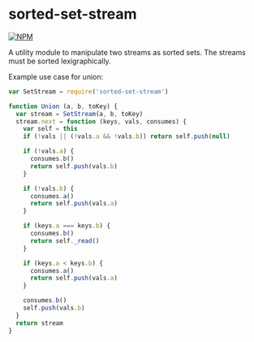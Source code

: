 # sorted-set-stream

[![NPM](https://nodei.co/npm/sorted-set-stream.png)](https://nodei.co/npm/sorted-set-stream/)

A utility module to manipulate two streams as sorted sets. The streams must be sorted lexigraphically.

Example use case for union:

```js
var SetStream = require('sorted-set-stream')

function Union (a, b, toKey) {
  var stream = SetStream(a, b, toKey)
  stream.next = function (keys, vals, consumes) {
    var self = this
    if (!vals || (!vals.a && !vals.b)) return self.push(null)

    if (!vals.a) {
      consumes.b()
      return self.push(vals.b)
    }

    if (!vals.b) {
      consumes.a()
      return self.push(vals.a)
    }

    if (keys.a === keys.b) {
      consumes.b()
      return self._read()
    }

    if (keys.a < keys.b) {
      consumes.a()
      return self.push(vals.a)
    }

    consumes.b()
    self.push(vals.b)
  }
  return stream
}
```